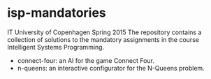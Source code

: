 # isp-mandatories
IT University of Copenhagen
Spring 2015
The repository contains a collection of solutions to the mandatory assignments in the course Intelligent Systems Programming.

- connect-four: an AI for the game Connect Four.
- n-queens: an interactive configurator for the N-Queens problem.
